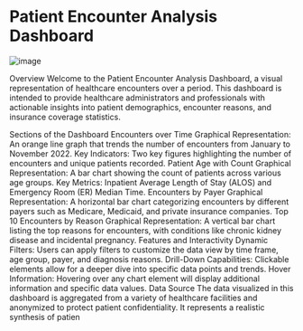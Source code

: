 # Patient Encounter Analysis Dashboard
![image](https://github.com/ShriyaAro/Patient-Encounter-Analysis-Healthcare/assets/138172706/4e02c0f8-278a-4b18-91e7-ba7beaf0234a)

Overview
Welcome to the Patient Encounter Analysis Dashboard, a visual representation of healthcare encounters over a period. This dashboard is intended to provide healthcare administrators and professionals with actionable insights into patient demographics, encounter reasons, and insurance coverage statistics.


Sections of the Dashboard
Encounters over Time
Graphical Representation: An orange line graph that trends the number of encounters from January to November 2022.
Key Indicators: Two key figures highlighting the number of encounters and unique patients recorded.
Patient Age with Count
Graphical Representation: A bar chart showing the count of patients across various age groups.
Key Metrics: Inpatient Average Length of Stay (ALOS) and Emergency Room (ER) Median Time.
Encounters by Payer
Graphical Representation: A horizontal bar chart categorizing encounters by different payers such as Medicare, Medicaid, and private insurance companies.
Top 10 Encounters by Reason
Graphical Representation: A vertical bar chart listing the top reasons for encounters, with conditions like chronic kidney disease and incidental pregnancy.
Features and Interactivity
Dynamic Filters: Users can apply filters to customize the data view by time frame, age group, payer, and diagnosis reasons.
Drill-Down Capabilities: Clickable elements allow for a deeper dive into specific data points and trends.
Hover Information: Hovering over any chart element will display additional information and specific data values.
Data Source
The data visualized in this dashboard is aggregated from a variety of healthcare facilities and anonymized to protect patient confidentiality. It represents a realistic synthesis of patien
